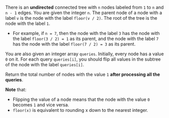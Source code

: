 There is an **undirected** connected tree with `n` nodes labeled from `1` to `n` and `n - 1` edges. You are given the integer `n`. The parent node of a node with a label `v` is the node with the label `floor(v / 2)`. The root of the tree is the node with the label `1`.

- For example, if `n = 7`, then the node with the label `3` has the node with the label `floor(3 / 2) = 1` as its parent, and the node with the label `7` has the node with the label `floor(7 / 2) = 3` as its parent.

You are also given an integer array `queries`. Initially, every node has a value `0` on it. For each query `queries[i]`, you should flip all values in the subtree of the node with the label `queries[i]`.

Return the total number of nodes with the value `1` **after processing all the queries**.

**Note** that:

- Flipping the value of a node means that the node with the value `0` becomes `1` and vice versa.
- `floor(x)` is equivalent to rounding x down to the nearest integer.